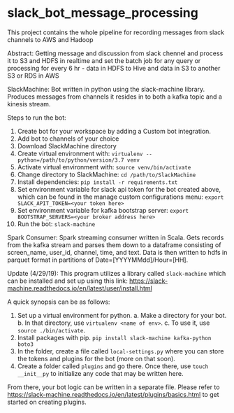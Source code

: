 # slack_bot_message_processing

This project contains the whole pipeline for recording messages from slack channels to AWS and Hadoop

Abstract: Getting message and discussion from slack chennel and process it to S3 and HDFS in realtime and set the batch job for any query or processing for every 6 hr - data in HDFS to Hive and data in S3 to another S3 or RDS in AWS

SlackMachine: Bot written in python using the slack-machine library. Produces messages from channels it resides in to both a kafka topic and a kinesis stream.

Steps to run the bot:
  1. Create bot for your workspace by adding a Custom bot integration.
  2. Add bot to channels of your choice
  3. Download SlackMachine directory
  4. Create virtual environment with: `virtualenv --python=/path/to/python/version/3.7 venv`
  5. Activate virtual environment with: `source venv/bin/activate`
  6. Change directory to SlackMachine: `cd /path/to/SlackMachine`
  7. Install dependencies: `pip install -r requirements.txt`
  8. Set environment variable for slack api token for the bot created above, which can be found in the manage custom configurations menu: `export SLACK_APIT_TOKEN=<your token here>`
  9. Set environment variable for kafka bootstrap server: `export BOOTSTRAP_SERVERS=<your broker address here>`
  10. Run the bot: `slack-machine`
  
Spark Consumer: Spark streaming consumer written in Scala. Gets records from the kafka stream and parses them down to a dataframe consisting of screen_name, user_id, channel, time, and text. Data is then written to hdfs in parquet format in partitions of Date=[YYYYMMdd]/Hour=[HH].


Update (4/29/19):
This program utilizes a library called `slack-machine` which can be installed and set up using this link:
https://slack-machine.readthedocs.io/en/latest/user/install.html

A quick synopsis can be as follows:
  1. Set up a virtual environment for python.
    a. Make a directory for your bot.
    b. In that directory, use `virtualenv <name of env>`.
    c. To use it, use `source ./bin/activate`.
  2. Install packages with pip.
    `pip install slack-machine kafka-python boto3`
  3. In the folder, create a file called `local-settings.py` where you can store the tokens and plugins for the bot (more on that soon).
  4. Create a folder called `plugins` and go there. Once there, use `touch __init__py` to initialize any code that may be written here.
  
From there, your bot logic can be written in a separate file. Please refer to https://slack-machine.readthedocs.io/en/latest/plugins/basics.html to get started on creating plugins.
